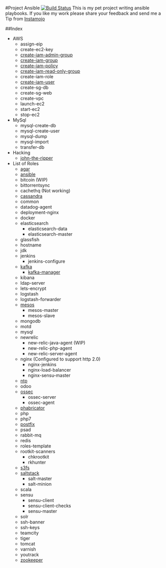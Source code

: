 #Project Ansible [![Build Status](https://travis-ci.org/adithyakhamithkar/ansible.svg?branch=master)](https://travis-ci.org/adithyakhamithkar/ansible)
This is my pet project writing ansible playbooks. If you like my work please share your feedback and send me a Tip from [Instamojo](https://www.instamojo.com/@adithyakhamithkar)

##Index
+ AWS
    - assign-eip
    - create-ec2-key
    - [create-iam-admin-group](https://github.com/adithyakhamithkar/ansible/blob/master/AWS/roles/create-iam-admin-group)
    - [create-iam-group](https://github.com/adithyakhamithkar/ansible/blob/master/AWS/roles/create-iam-group)
    - [create-iam-policy](https://github.com/adithyakhamithkar/ansible/blob/master/AWS/roles/create-iam-policy)
    - [create-iam-read-only-group](https://github.com/adithyakhamithkar/ansible/blob/master/AWS/roles/create-iam-read-only-group)
    - create-iam-role
    - [create-iam-user](https://github.com/adithyakhamithkar/ansible/blob/master/AWS/roles/create-iam-user)
    - create-sg-db
    - create-sg-web
    - create-vpc
    - launch-ec2
    - start-ec2
    - stop-ec2
+ MySql
    - mysql-create-db
    - mysql-create-user
    - mysql-dump
    - mysql-import
    - transfer-db
+ Hacking
    - [john-the-ripper](https://github.com/adithyakhamithkar/ansible/blob/master/Hacking/roles/john-the-ripper)
+ List of Roles
    - [agar](https://github.com/adithyakhamithkar/ansible/blob/master/roles/agar)
    - [ansible](https://github.com/adithyakhamithkar/ansible/blob/master/roles/ansible)
    - bitcoin (WIP)
    - bittorrentsync
    - cachethq (Not working)
    - [cassandra](https://github.com/adithyakhamithkar/ansible/blob/master/roles/cassandra)
    - common
    - datadog-agent
    - deployment-nginx
    - docker
    + elasticsearch
        - elasticsearch-data
        - elasticsearch-master
    - glassfish
    - hostname
    - jdk
    - jenkins
        - jenkins-configure
    - [kafka](https://github.com/adithyakhamithkar/ansible/blob/master/roles/kafka)
        - [kafka-manager](https://github.com/adithyakhamithkar/ansible/tree/master/roles/kafka-manager)
    - kibana
    - ldap-server
    - lets-encrypt
    - logstash
    - logstash-forwarder
    - [mesos](https://github.com/adithyakhamithkar/ansible/blob/master/roles/mesos)
        - mesos-master
        - mesos-slave
    - mongodb
    - motd
    - mysql
    - newrelic
        - new-relic-java-agent (WIP)
        - new-relic-php-agent
        - new-relic-server-agent
    - nginx (Configured to support http 2.0)
        - nginx-jenkins
        - nginx-load-balancer
        - nginx-sensu-master
    - [ntp](https://github.com/adithyakhamithkar/ansible/tree/master/roles/ntp)
    - odoo
    + [ossec](https://github.com/adithyakhamithkar/ansible/blob/master/roles/ossec-server)
        - ossec-server
        - ossec-agent  
    - [phabricator](https://github.com/adithyakhamithkar/ansible/blob/master/roles/phabricator)
    - php
    - php7
    - [postfix](https://github.com/adithyakhamithkar/ansible/tree/master/roles/postfix)
    - psad
    - rabbit-mq
    - redis
    - roles-template
    - rootkit-scanners
        - chkrootkit
        - rkhunter
    - [s3fs](https://github.com/adithyakhamithkar/ansible/blob/master/roles/s3fs)
    - [saltstack](https://github.com/adithyakhamithkar/ansible/tree/master/roles/salt-master)
        - salt-master
        - salt-minion
    - scala
    - sensu
        - sensu-client
        - sensu-client-checks
        - sensu-master
    - solr
    - ssh-banner
    - ssh-keys
    - teamcity
    - tiger
    - tomcat
    - varnish
    - youtrack
    - [zookeeper](https://github.com/adithyakhamithkar/ansible/blob/master/roles/zookeeper)
